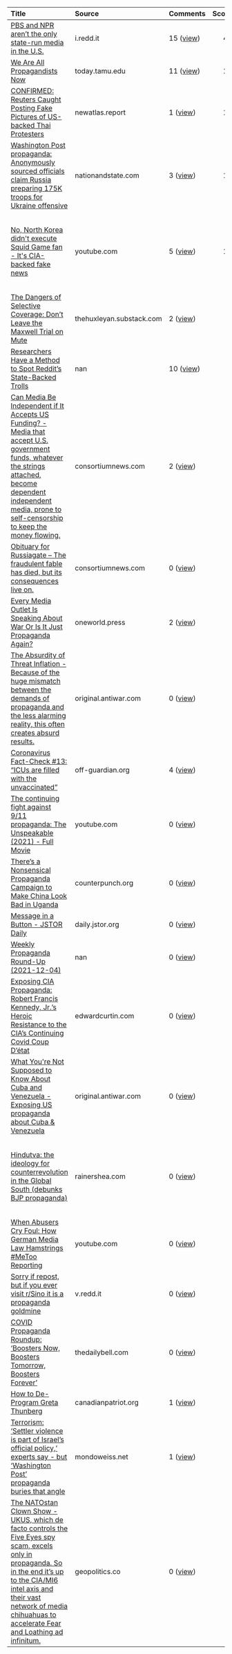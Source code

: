| Title                                                                                                                                                                                                                                                                                                             | Source                   | Comments                                                                                                           |   Score | Author                    | X-post Subreddits                                                                                                                                                              |
|:------------------------------------------------------------------------------------------------------------------------------------------------------------------------------------------------------------------------------------------------------------------------------------------------------------------|:-------------------------|:-------------------------------------------------------------------------------------------------------------------|--------:|:--------------------------|:-------------------------------------------------------------------------------------------------------------------------------------------------------------------------------|
| [PBS and NPR aren’t the only state-run media in the U.S.](https://old.reddit.com/r/propaganda/comments/rb8k71/pbs_and_npr_arent_the_only_staterun_media_in_the/)                                                                                                                                                  | i.redd.it                | 15 ([view](https://old.reddit.com/r/propaganda/comments/rb8k71/pbs_and_npr_arent_the_only_staterun_media_in_the/)) |      41 | u/PapayaSF (NEW)          |                                                                                                                                                                                |
| [We Are All Propagandists Now](https://today.tamu.edu/2021/07/22/we-are-all-propagandists-now/)                                                                                                                                                                                                                   | today.tamu.edu           | 11 ([view](https://old.reddit.com/r/propaganda/comments/r9ex4p/we_are_all_propagandists_now/))                     |      14 | u/Just_Smith              |                                                                                                                                                                                |
| [CONFIRMED: Reuters Caught Posting Fake Pictures of US-backed Thai Protesters](https://newatlas.report/2021/11/16/confirmed-reuters-caught-posting-fake-pictures-of-us-backed-thai-protesters/)                                                                                                                   | newatlas.report          | 1 ([view](https://old.reddit.com/r/propaganda/comments/ralv67/confirmed_reuters_caught_posting_fake_pictures_of/)) |      12 | u/ExtHD                   |                                                                                                                                                                                |
| [Washington Post propaganda: Anonymously sourced officials claim Russia preparing 175K troops for Ukraine offensive](https://www.nationandstate.com/2021/12/04/russia-preparing-175k-troops-for-ukraine-offensive-us-intelligence-now-claims/)                                                                    | nationandstate.com       | 3 ([view](https://old.reddit.com/r/propaganda/comments/r967is/washington_post_propaganda_anonymously_sourced/))    |      10 | u/ExtHD                   |                                                                                                                                                                                |
| [No, North Korea didn't execute Squid Game fan - It's CIA-backed fake news](https://www.youtube.com/watch?v=-J2eSZAMOL8)                                                                                                                                                                                          | youtube.com              | 5 ([view](https://old.reddit.com/r/propaganda/comments/r8vvg6/no_north_korea_didnt_execute_squid_game_fan_its/))   |      10 | u/failed_evolution (NEW)  | /r/u_failed_evolution, /r/LateStageCapitalism, /r/conspiracy, /r/GenZedong, /r/WayOfTheBern, /r/squidgame, /r/NorthKoreaNews, /r/northkorea, /r/AntiMSM                        |
| [The Dangers of Selective Coverage: Don’t Leave the Maxwell Trial on Mute](https://thehuxleyan.substack.com/p/the-dangers-of-selective-coverage)                                                                                                                                                                  | thehuxleyan.substack.com | 2 ([view](https://old.reddit.com/r/propaganda/comments/rbbroj/the_dangers_of_selective_coverage_dont_leave_the/))  |       8 | u/thehuxleyan (NEW)       | /r/LateStageCapitalism                                                                                                                                                         |
| [Researchers Have a Method to Spot Reddit’s State-Backed Trolls](nan)                                                                                                                                                                                                                                             | nan                      | 10 ([view](https://old.reddit.com/r/propaganda/comments/rcmn0u/researchers_have_a_method_to_spot_reddits/))        |       7 | u/Hex_ur_Ex_ (NEW)        |                                                                                                                                                                                |
| [Can Media Be Independent if It Accepts US Funding? - Media that accept U.S. government funds, whatever the strings attached, become dependent independent media, prone to self-censorship to keep the money flowing.](https://consortiumnews.com/2021/12/09/can-media-be-independent-if-it-accepts-us-funding/)  | consortiumnews.com       | 2 ([view](https://old.reddit.com/r/propaganda/comments/rcuy2j/can_media_be_independent_if_it_accepts_us_funding/)) |       6 | u/ExtHD                   | /r/censorship, /r/World_Politics, /r/whatsreallygoinon                                                                                                                         |
| [Obituary for Russiagate – The fraudulent fable has died, but its consequences live on.](https://consortiumnews.com/2021/12/01/patrick-lawrence-obituary-for-russiagate/)                                                                                                                                         | consortiumnews.com       | 0 ([view](https://old.reddit.com/r/propaganda/comments/r93b25/obituary_for_russiagate_the_fraudulent_fable_has/))  |       6 | u/ExtHD                   |                                                                                                                                                                                |
| [Every Media Outlet Is Speaking About War Or Is It Just Propaganda Again?](http://oneworld.press/?module=articles&action=view&id=2349)                                                                                                                                                                            | oneworld.press           | 2 ([view](https://old.reddit.com/r/propaganda/comments/rcx7iw/every_media_outlet_is_speaking_about_war_or_is_it/)) |       5 | u/ExtHD                   | /r/worldpolitics2, /r/World_Politics                                                                                                                                           |
| [The Absurdity of Threat Inflation - Because of the huge mismatch between the demands of propaganda and the less alarming reality, this often creates absurd results.](https://original.antiwar.com/Daniel_Larison/2021/12/07/the-absurdity-of-threat-inflation/)                                                 | original.antiwar.com     | 0 ([view](https://old.reddit.com/r/propaganda/comments/rc4o0t/the_absurdity_of_threat_inflation_because_of_the/))  |       5 | u/ExtHD                   | /r/World_Politics, /r/Sino                                                                                                                                                     |
| [Coronavirus Fact-Check #13: “ICUs are filled with the unvaccinated”](https://off-guardian.org/2021/12/06/coronavirus-fact-check-13-icus-are-filled-with-the-unvaccinated/)                                                                                                                                       | off-guardian.org         | 4 ([view](https://old.reddit.com/r/propaganda/comments/raj3lk/coronavirus_factcheck_13_icus_are_filled_with_the/)) |       5 | u/ExtHD                   |                                                                                                                                                                                |
| [The continuing fight against 9/11 propaganda: The Unspeakable (2021) - Full Movie](https://www.youtube.com/watch?v=11RwCm_OaGc)                                                                                                                                                                                  | youtube.com              | 0 ([view](https://old.reddit.com/r/propaganda/comments/r82n7c/the_continuing_fight_against_911_propaganda_the/))   |       5 | u/SovereignMan            | /r/World_Politics                                                                                                                                                              |
| [There’s a Nonsensical Propaganda Campaign to Make China Look Bad in Uganda](https://www.counterpunch.org/2021/12/08/theres-a-nonsensical-propaganda-campaign-to-make-china-look-bad-in-uganda/)                                                                                                                  | counterpunch.org         | 0 ([view](https://old.reddit.com/r/propaganda/comments/rclod8/theres_a_nonsensical_propaganda_campaign_to_make/))  |       4 | u/IntnsRed                | /r/worldpolitics2                                                                                                                                                              |
| [Message in a Button - JSTOR Daily](https://daily.jstor.org/message-in-a-button/)                                                                                                                                                                                                                                 | daily.jstor.org          | 0 ([view](https://old.reddit.com/r/propaganda/comments/rabhga/message_in_a_button_jstor_daily/))                   |       4 | u/Aboveground_Plush (NEW) | /r/HistoryofIdeas                                                                                                                                                              |
| [Weekly Propaganda Round-Up (2021-12-04)](nan)                                                                                                                                                                                                                                                                    | nan                      | 0 ([view](https://old.reddit.com/r/propaganda/comments/r8vnfi/weekly_propaganda_roundup_20211204/))                |       4 | u/Just_Smith              |                                                                                                                                                                                |
| [Exposing CIA Propaganda: Robert Francis Kennedy, Jr.’s Heroic Resistance to the CIA’s Continuing Covid Coup D’état](http://edwardcurtin.com/robert-francis-kennedy-jr-s-heroic-resistance-to-the-cias-continuing-covid-coup-detat/)                                                                              | edwardcurtin.com         | 0 ([view](https://old.reddit.com/r/propaganda/comments/rct2iq/exposing_cia_propaganda_robert_francis_kennedy/))    |       3 | u/ExtHD                   | /r/VaccineNarrative, /r/World_Politics, /r/whatsreallygoinon                                                                                                                   |
| [What You're Not Supposed to Know About Cuba and Venezuela - Exposing US propaganda about Cuba & Venezuela](https://original.antiwar.com/Ted_Snider/2021/12/05/what-youre-not-supposed-to-know-about-cuba-and-venezuela/)                                                                                         | original.antiwar.com     | 0 ([view](https://old.reddit.com/r/propaganda/comments/raihw2/what_youre_not_supposed_to_know_about_cuba_and/))    |       3 | u/ExtHD                   |                                                                                                                                                                                |
| [Hindutva: the ideology for counterrevolution in the Global South (debunks BJP propaganda)](https://rainershea.com/f/hindutva-the-ideology-for-counterrevolution-in-the-global-south)                                                                                                                             | rainershea.com           | 0 ([view](https://old.reddit.com/r/propaganda/comments/rc7cgc/hindutva_the_ideology_for_counterrevolution_in/))    |       3 | u/SoapSalesmanPST         | /r/InformedTankie, /r/GenZedong, /r/LeftWithoutEdge, /r/israelexposed, /r/AntifascistsofReddit, /r/red_irl, /r/alltheleft, /r/GenZommunist, /r/LeftieZ, /r/capitalism_in_decay |
| [When Abusers Cry Foul: How German Media Law Hamstrings #MeToo Reporting](https://www.youtube.com/watch?v=Z5JRQJEpgvU)                                                                                                                                                                                            | youtube.com              | 0 ([view](https://old.reddit.com/r/propaganda/comments/rbo4ow/when_abusers_cry_foul_how_german_media_law/))        |       1 | u/SpencerSny              | /r/meToo, /r/media_criticism, /r/LateStageCapitalism, /r/LeftWithoutEdge, /r/BreadTube, /r/COMPLETEANARCHY                                                                     |
| [Sorry if repost, but if you ever visit r/Sino it is a propaganda goldmine](https://v.redd.it/xdgh87s525481)                                                                                                                                                                                                      | v.redd.it                | 0 ([view](https://old.reddit.com/r/propaganda/comments/rbayxn/sorry_if_repost_but_if_you_ever_visit_rsino_it_is/)) |       1 | u/Captin_Moostache (NEW)  |                                                                                                                                                                                |
| [COVID Propaganda Roundup: ‘Boosters Now, Boosters Tomorrow, Boosters Forever’](https://www.thedailybell.com/all-articles/news-analysis/covid-propaganda-roundup-boosters-now-boosters-tomorrow-boosters-forever/)                                                                                                | thedailybell.com         | 0 ([view](https://old.reddit.com/r/propaganda/comments/rd0hwl/covid_propaganda_roundup_boosters_now_boosters/))    |       0 | u/ExtHD                   | /r/VaccineNarrative, /r/DebateVaccines, /r/World_Politics, /r/EndTheLockdowns                                                                                                  |
| [How to De-Program Greta Thunberg](https://canadianpatriot.org/2021/12/04/how-to-de-program-greta-thunberg/)                                                                                                                                                                                                      | canadianpatriot.org      | 1 ([view](https://old.reddit.com/r/propaganda/comments/rbbxfp/how_to_deprogram_greta_thunberg/))                   |       0 | u/ExtHD                   | /r/climateskeptics                                                                                                                                                             |
| [Terrorism: ‘Settler violence is part of Israel’s official policy,’ experts say - but ‘Washington Post’ propaganda buries that angle](https://mondoweiss.net/2021/11/settler-violence-is-part-of-israels-official-policy-experts-say-but-washington-post-buries-that-angle/)                                      | mondoweiss.net           | 1 ([view](https://old.reddit.com/r/propaganda/comments/r91a4z/terrorism_settler_violence_is_part_of_israels/))     |       0 | u/ExtHD                   |                                                                                                                                                                                |
| [The NATOstan Clown Show - UKUS, which de facto controls the Five Eyes spy scam, excels only in propaganda. So in the end it’s up to the CIA/MI6 intel axis and their vast network of media chihuahuas to accelerate Fear and Loathing ad infinitum.](https://geopolitics.co/2021/11/30/the-natostan-clown-show/) | geopolitics.co           | 0 ([view](https://old.reddit.com/r/propaganda/comments/r8b2t5/the_natostan_clown_show_ukus_which_de_facto/))       |       0 | u/ExtHD                   |                                                                                                                                                                                |